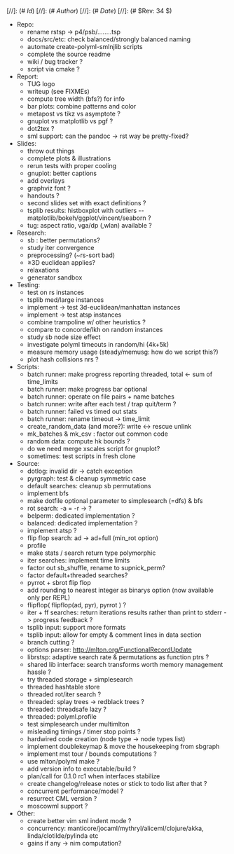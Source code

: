 
[//]: (# $Id$)
[//]: (# $Author$)
[//]: (# $Date$)
[//]: (# $Rev: 34 $)

* Repo:
    - rename rstsp -> p4/psb/........tsp
    - docs/src/etc: check balanced/strongly balanced naming
    - automate create-polyml-smlnjlib scripts
    - complete the source readme
    - wiki / bug tracker ?
    - script via cmake ?
* Report:
    - TUG logo
    - writeup (see FIXMEs)
    - compute tree width (bfs?) for info
    - bar plots: combine patterns and color
    - metapost vs tikz vs asymptote ?
    - gnuplot vs matplotlib vs pgf ?
    - dot2tex ?
    - sml support: can the pandoc -> rst way be pretty-fixed?
* Slides:
    - throw out things
    - complete plots & illustrations
    - rerun tests with proper cooling
    - gnuplot: better captions
    - add overlays
    - graphviz font ?
    - handouts ?
    - second slides set with exact definitions ?
    - tsplib results: histboxplot with outliers -- matplotlib/bokeh/ggplot/vincent/seaborn ?
    - tug: aspect ratio, vga/dp (,wlan) available ?
* Research:
    - sb : better permutations?
    - study iter convergence
    - preprocessing? (~rs-sort bad)
    - ≥3D euclidean applies?
    - relaxations
    - generator sandbox
* Testing:
    - test on rs instances
    - tsplib med/large instances
    - implement -> test 3d-euclidean/manhattan instances
    - implement -> test atsp instances
    - combine trampoline w/ other heuristics ?
    - compare to concorde/lkh on random instances
    - study sb node size effect
    - investigate polyml timeouts in random/hi (4k+5k)
    - measure memory usage (steady/memusg: how do we script this?)
    - plot hash collisions nrs ?
* Scripts:
    - batch runner: make progress reporting threaded, total <- sum of time_limits
    - batch runner: make progress bar optional
    - batch runner: operate on file pairs + name batches
    - batch runner: write after each test / trap quit/term ?
    - batch runner: failed vs timed out stats
    - batch runner: rename timeout -> time_limit
    - create_random_data (and more?): write <-> rescue unlink
    - mk_batches & mk_csv : factor out common code
    - random data: compute hk bounds ?
    - do we need merge xscales script for gnuplot?
    - sometimes: test scripts in fresh clone
* Source:
    - dotlog: invalid dir -> catch exception
    - pyrgraph: test & cleanup symmetric case
    - default searches: cleanup sb permutations
    - implement bfs
    - make dotfile optional parameter to simplesearch (=dfs) & bfs
    - rot search: -a = -r -> ?
    - belperm: dedicated implementation ?
    - balanced: dedicated implementation ?
    - implement atsp ?
    - flip flop search: ad -> ad+full (min_rot option)
    - profile
    - make stats / search return type polymorphic
    - iter searches: implement time limits
    - factor out sb_shuffle, rename to supnick_perm?
    - factor default+threaded searches?
    - pyrrot + sbrot flip flop
    - add rounding to nearest integer as binarys option (now available only per REPL)
    - flipflop( flipflop(ad, pyr), pyrrot ) ?
    - iter + ff searches: return iterations results rather than print to stderr -> progress feedback ?
    - tsplib input: support more formats
    - tsplib input: allow for empty & comment lines in data section
    - branch cutting ?
    - options parser: http://mlton.org/FunctionalRecordUpdate
    - librstsp: adaptive search rate & permutations as function ptrs ?
    - shared lib interface: search transforms worth memory management hassle ?
    - try threaded storage + simplesearch
    - threaded hashtable store
    - threaded rot/iter search ?
    - threaded: splay trees -> redblack trees ?
    - threaded: threadsafe lazy ?
    - threaded: polyml.profile
    - test simplesearch under multimlton
    - misleading timings / timer stop points ?
    - hardwired code creation (node type -> node types list)
    - implement doublekeymap & move the housekeeping from sbgraph
    - implement mst tour / bounds computations ?
    - use mlton/polyml make ?
    - add version info to executable/build ?
    - plan/call for 0.1.0 rc1 when interfaces stabilize
    - create changelog/release notes or stick to todo list after that ?
    - concurrent performance/model ?
    - resurrect CML version ?
    - moscowml support ?
* Other:
    - create better vim sml indent mode ?
    - concurrency: manticore/jocaml/mythryl/aliceml/clojure/akka,
                   linda/clotilde/pylinda etc
    - gains if any -> nim computation?
